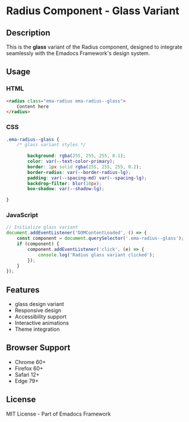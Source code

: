 # Radius Component - Glass Variant

## Description
This is the **glass** variant of the Radius component, designed to integrate seamlessly with the Emadocs Framework's design system.

## Usage

### HTML
```html
<radius class="ema-radius ema-radius--glass">
    Content here
</radius>
```

### CSS
```css
.ema-radius--glass {
    /* glass variant styles */
    
        background: rgba(255, 255, 255, 0.1);
        color: var(--text-color-primary);
        border: 1px solid rgba(255, 255, 255, 0.2);
        border-radius: var(--border-radius-lg);
        padding: var(--spacing-md) var(--spacing-lg);
        backdrop-filter: blur(10px);
        box-shadow: var(--shadow-lg);
    
}
```

### JavaScript
```javascript
// Initialize glass variant
document.addEventListener('DOMContentLoaded', () => {
    const component = document.querySelector('.ema-radius--glass');
    if (component) {
        component.addEventListener('click', (e) => {
            console.log('Radius glass variant clicked');
        });
    }
});
```

## Features
- glass design variant
- Responsive design
- Accessibility support
- Interactive animations
- Theme integration

## Browser Support
- Chrome 60+
- Firefox 60+
- Safari 12+
- Edge 79+

## License
MIT License - Part of Emadocs Framework
